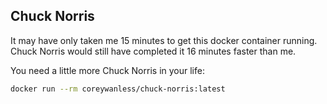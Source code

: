 ## Chuck Norris

It may have only taken me 15 minutes to get this docker container running. Chuck Norris would still have completed it 16 minutes faster than me.

You need a little more Chuck Norris in your life:

```sh
docker run --rm coreywanless/chuck-norris:latest
```

